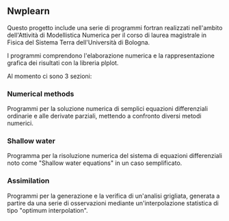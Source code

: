 ## Nwplearn

Questo progetto include una serie di programmi fortran realizzati
nell'ambito dell'Attività di Modellistica Numerica per il corso di
laurea magistrale in Fisica del Sistema Terra dell'Università di
Bologna.

I programmi comprendono l'elaborazione numerica e la rappresentazione
grafica dei risultati con la libreria plplot.

Al momento ci sono 3 sezioni:

### Numerical methods

Programmi per la soluzione numerica di semplici equazioni
differenziali ordinarie e alle derivate parziali, mettendo a confronto
diversi metodi numerici.

### Shallow water

Programma per la risoluzione numerica del sistema di equazioni
differenziali noto come "Shallow water equations" in un caso
semplificato.

### Assimilation

Programmi per la generazione e la verifica di un'analisi grigliata,
generata a partire da una serie di osservazioni mediante
un'interpolazione statistica di tipo "optimum interpolation".
